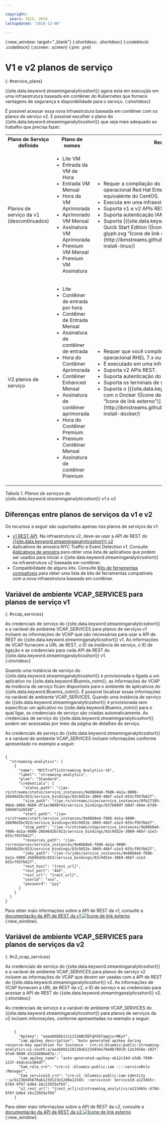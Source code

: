 ```yaml
---

copyright:
  years: 2015, 2018
lastupdated: "2018-12-06"

---
```


<!-- Attribute definitions -->
{:new_window: target="_blank"}
{:shortdesc: .shortdesc}
{:codeblock: .codeblock}
{:screen: .screen}
{:pre: .pre}

# V1 e v2 planos de serviço
{: #service_plans}

{{site.data.keyword.streaminganalyticsshort}} agora está em execução em uma infraestrutura baseada em contêiner do Kubernetes que fornece vantagens de segurança e disponibilidade para o serviço.
{:shortdesc}

É possível acessar essa nova infraestrutura baseada em contêiner com os planos de serviço v2. É possível escolher o plano do {{site.data.keyword.streaminganalyticsshort}} que seja mais adequado ao trabalho que precisa fazer:


<table summary="Esta tabela fornece uma lista de planos de serviços que podem ser usados para criar o seu serviço do {{site.data.keyword.streaminganalyticsshort}}. A tabela lista todos os planos de serviços para os conjuntos de planos da v1 e da v2 e fornece uma lista de recursos para cada conjunto.">
  <tr>
    <th>Plano de Serviço definido<br></th>
    <th>Plano de nomes<br></th>
    <th>Recursos disponíveis<br></th>
  </tr>
  <tr>
    <td width="15%">
    Planos de serviço da v1 (descontinuados)    
    </td>
    <td width="35%">
    <ul>
      <li>Lite VM</li>
      <li>Entrada da VM de Hora</li>
      <li>Entrada VM Mensal</li>
      <li>Hora da VM Aprimorada</li>
      <li>Aprimorado VM Mensal</li>
      <li>Assinatura VM Aprimorada</li>
      <li>Premium VM Mensal</li>
      <li>Premium VM Assinatura</li>
    </ul>
    </td>
    <td>
      <ul>
        <li>Requer a compilação do aplicativo Streams em um sistema operacional Red Hat Enterprise Linux (RHEL) 6.5 ou uma versão equivalente do CentOS.</li>
        <li>Executa em uma infraestrutura VM baseada.</li>
        <li>Suporta v1 e v2 APIs REST.<br></li>
        <li>Suporta autenticação IAM e autenticação de credenciais do usuário.</li>
        <li>Suporta [{{site.data.keyword.streamsshort}} imagem da VM do Quick Start Edition ![Ícone de link externo](../../icons/launch-glyph.svg "Ícone de link externo")](http://ibmstreams.github.io/streamsx.documentation/docs/4.3/qse-install-linux/)
      </ul>    
    </td>
  </tr>
  <tr>
    <td>
    V2 planos de serviço
    </td>
    <td>
      <ul>
        <li>Lite</li>
        <li>Contêiner de entrada por hora</li>
        <li>Contêiner de Entrada Mensal</li>
        <li>Assinatura de contêiner de entrada</li>
        <li>Hora do Contêiner Aprimorada</li>
        <li>Contêiner Enhanced Mensal</li>
        <li>Assinatura de contêiner aprimorada</li>
        <li>Hora do Contêiner Premium</li>
        <li>Premium Contêiner Mensal</li>
        <li>Assinatura de contêiner Premium</li>
      </ul>
    </td>
    <td>
    <ul>
      <li>Requer que você compile seu aplicativo Streams em um sistema operacional RHEL 7.x ou uma versão equivalente do CentOS.</li>
      <li>É executado em uma infraestrutura baseada em contêiner.</li>
      <li>Suporta v2 APIs REST.<br></li>
      <li>Suporta autenticação do IAM.</li>
      <li>Suporta os terminais de serviço para planos de serviço não Lite</li>
      <li>Suporta o [{{site.data.keyword.streamsshort}} Quick Start Edition com o Docker ![Ícone de link externo](../../icons/launch-glyph.svg "Ícone de link externo")](http://ibmstreams.github.io/streamsx.documentation/docs/4.3/qse-install-docker/)</li>
    </ul>
    </td>
  </tr>
</table>

*Tabela 1. Planos de serviços do {{site.data.keyword.streaminganalyticsshort}} v1 e v2*

## Diferenças entre planos de serviços da v1 e v2

Os recursos a seguir são suportados apenas nos planos de serviços da v1:

* [v1 REST API](https://{DomainName}/apidocs/streaming-analytics-v1). Na infraestrutura v2, deve-se usar a API de REST do [{{site.data.keyword.streaminganalyticsshort}} v2](https://{DomainName}/apidocs/streaming-analytics-v2)
* Aplicativos de amostra NYC Traffic e Event Detection v1. Consulte [Aplicativos de amostra](/docs/services/StreamingAnalytics/c_starterapps.html) para obter uma lista de aplicativos que podem ser usados para iniciar o {{site.data.keyword.streaminganalyticsshort}} na infraestrutura v2 baseada em contêiner.
* Compatibilidade de alguns kits. Consulte [Kits de ferramentas compatíveis](/docs/services/StreamingAnalytics/compatible_toolkits.html) para obter uma lista de kits de ferramentas compatíveis com a nova infraestrutura baseada em contêiner.

## Variável de ambiente VCAP_SERVICES para planos de serviço v1
{: #vcap_services}

As credenciais de serviço do {{site.data.keyword.streaminganalyticsshort}} e a variável de ambiente VCAP_SERVICES para planos de serviços v1 incluem as informações de VCAP que são necessárias para usar a API de REST do {{site.data.keyword.streaminganalyticsshort}} v1. As informações de VCAP fornecem a URL de REST, o ID da instância de serviço, o ID de ligação e as credenciais para cada API de REST do {{site.data.keyword.streaminganalyticsshort}} v1.  
{:shortdesc}

 Quando uma instância de serviço do {{site.data.keyword.streaminganalyticsshort}} é provisionada e ligada a um aplicativo no {{site.data.keyword.Bluemix_notm}}, as informações do VCAP da instância de serviço ficam disponíveis para o ambiente de aplicativos do {{site.data.keyword.Bluemix_notm}}. É possível localizar essas informações na variável de ambiente VCAP_SERVICES. Quando uma instância de serviço do {{site.data.keyword.streaminganalyticsshort}} é provisionada sem especificar um aplicativo no {{site.data.keyword.Bluemix_notm}} para o qual ligar, as credenciais de serviço são criadas automaticamente. As credenciais de serviço do {{site.data.keyword.streaminganalyticsshort}} podem ser acessadas por meio da página de detalhes do serviço.


As credenciais de serviço do {{site.data.keyword.streaminganalyticsshort}} e a variável de ambiente VCAP_SERVICES incluem informações conforme apresentado no exemplo a seguir:

<pre><code>
{
  "streaming-analytics": [
    {
      "name": "NYCTrafficStreaming Analytics-t6",
      "label": "streaming-analytics",
      "plan": "Standard",
      "credentials": {
        "status_path": "/jax-rs/streams/status/service_instances/9e86b8e6-f606-4a1a-9800-26b96d2bc923/service_bindings/83c9d52e-3069-46bf-a1e3-655cf95fb627",
        "size_path": "/jax-rs/streams/size/service_instances/0fb17393-90eb-4066-96b6-df1ac9860743/service_bindings/b37b89df-b0d7-464e-b7d9-3db607a26550",
        "start_path": "/jax-rs/streams/start/service_instances/9e86b8e6-f606-4a1a-9800-26b96d2bc923/service_bindings/83c9d52e-3069-46bf-a1e3-655cf95fb627",
        "stop_path": "/jax-rs/streams/stop/service_instances/9e86b8e6-f606-4a1a-9800-26b96d2bc923/service_bindings/83c9d52e-3069-46bf-a1e3-655cf95fb627",
        "resources_path": "/jax-rs/resources/service_instances/9e86b8e6-f606-4a1a-9800-26b96d2bc923/service_bindings/83c9d52e-3069-46bf-a1e3-655cf95fb627",
        "jobs_path": "/jax-rs/jobs/service_instances/9e86b8e6-f606-4a1a-9800-26b96d2bc923/service_bindings/83c9d52e-3069-46bf-a1e3-655cf95fb627",
        "rest_host": "{rest_url}",
        "rest_port": "443",
        "rest_url": "{rest_url}",
        "userid": "xxx",
        "password": "yyy"
      }
    }
  ]
}	  
</code></pre>

Para obter mais informações sobre a API de REST da v1, consulte a [documentação da API de REST da v1 ![Ícone de link externo](../../icons/launch-glyph.svg "Ícone de link externo")](https://{DomainName}/apidocs/streaming-analytics-v1){:new_window}.

## Variável de ambiente VCAP_SERVICES para planos de serviços da v2
{: #v2_vcap_services}

As credenciais de serviço do {{site.data.keyword.streaminganalyticsshort}} e a variável de ambiente VCAP_SERVICES para planos de serviço v2 incluem as informações do VCAP que devem ser usadas com a API de REST do {{site.data.keyword.streaminganalyticsshort}} v2. As informações de VCAP fornecem a URL de REST da v2, o ID de serviço e as credenciais para acessar a API de REST do {{site.data.keyword.streaminganalyticsshort}} v2.  
{:shortdesc}

As credenciais de serviço e a variável de ambiente VCAP_SERVICES do {{site.data.keyword.streaminganalyticsshort}} para planos de serviços da v2 incluem informações, conforme apresentadas no exemplo a seguir:

<pre><code>
    {
      "Apikey": "aaaabbbbb1111222ABCDEFgh567appjurHKyY",
      "iam_apikey_description": "Auto generated apikey during resource-key operation for Instance - crn:v1:bluemix:public:streaming-analytics:us-south:a/aaabbbb120110ab123d456e78a0b78910:12e3456e-102f-47e0-9600-4313d496e07a::",
      "iam_apikey_name": "auto-generated-apikey-ab12c34d-e5d6-7890-123f-45dcece304df",
      "Iam_role_crn": "crn:v1 :bluemix:public:iam ::::serviceRole :Manager",
      "Iam_serviceid_crn": "crn:v1 :bluemix:public:iam-identity ::a/b123bb45670ab123d123e12d0a12345: :serviceid: ServiceId-a1234b5c-678d-9f6f-bdb4-16c23935efb5",
      "v2_rest_url": "{rest_url}/v2/streaming_analytics/a1234b5c-678d-9f6f-bdb4-16c23935efb5"
    }
</code></pre>

Para obter mais informações sobre a API de REST da v2, consulte a [documentação da API de REST da v2 ![Ícone de link externo](../../icons/launch-glyph.svg "Ícone de link externo")](https://{DomainName}/apidocs/streaming-analytics-v2){:new_window}.
